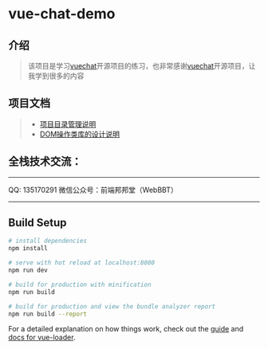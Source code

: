 # vue-chat-demo

## 介绍
> 该项目是学习[vuechat](https://github.com/clm960227/vuechat)开源项目的练习，也非常感谢[vuechat](https://github.com/clm960227/vuechat)开源项目，让我学到很多的内容
## 项目文档
> + [项目目录管理说明](./docs/01_项目目录管理.md)
> + [DOM操作类库的设计说明](./docs/02_dom.md)

## 全栈技术交流：
***
QQ: 135170291
微信公众号：前端邦邦堂（WebBBT）
***
## Build Setup

``` bash
# install dependencies
npm install

# serve with hot reload at localhost:8080
npm run dev

# build for production with minification
npm run build

# build for production and view the bundle analyzer report
npm run build --report
```

For a detailed explanation on how things work, check out the [guide](http://vuejs-templates.github.io/webpack/) and [docs for vue-loader](http://vuejs.github.io/vue-loader).
